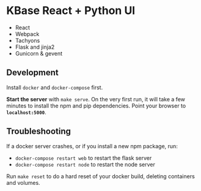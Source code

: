 # KBase React + Python UI

* React
* Webpack
* Tachyons
* Flask and jinja2
* Gunicorn & gevent

## Development

Install `docker` and `docker-compose` first.

**Start the server** with `make serve`. On the very first run, it will take a few minutes to install the npm and pip dependencies. Point your browser to **`localhost:5000`**.

## Troubleshooting

If a docker server crashes, or if you install a new npm package, run:
* `docker-compose restart web` to restart the flask server
* `docker-compose restart node` to restart the node server

Run `make reset` to do a hard reset of your docker build, deleting containers and volumes.

